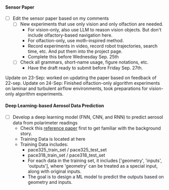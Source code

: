 #### Sensor Paper
* [ ] Edit the sensor paper based on my comments
  * [ ] New experiments that use only vision and only olfaction are needed.
    * For vision-only, also use LLM to reason vision objects. But don't include olfactory-based navigation here. 
    * For olfaction-only, use moth-inspired method. 
    * Record experiments in video, record robot trajectories, search time, etc. And put them into the project page. 
    * Complete this before Wednesday Sep. 25th
  * [ ] Check all grammars, short-name usage, figure notations, etc. 
    * Have the draft ready to submit before Friday Sep. 27th. 

Update on 23-Sep: worked on updating the paper based on feedback of 22-sep.
Update on 24-Sep: Finished olfaction-only algorithm experiments on laminar and turbulent airflow environments, took preparations for vision-only algorithm experiments.


#### Deep Learning-based Aerosol Data Prediction
* [ ] Develop a deep learning model (FNN, CNN, and RNN) to predict aerosol data from polarimeter readings
  * Check this [reference paper](./../../../Reference/pacc-mapp_algorithm.pdf) first to get familiar with the background story. 
  * Training Data is located at here
  * Training Data includes:
    * pace325_train_set / pace325_test_set
    * pace318_train_set / pace318_test_set
    * For each data in the training set, it includes \['geometry', 'inputs', 'outputs'\], where 'geometry' can be treated as a special input, along with original inputs. 
    * The goal is to design a ML model to predict the outputs based on geometry and inputs. 
